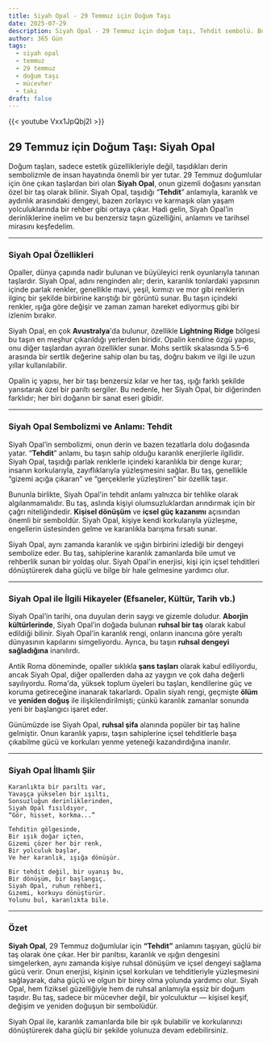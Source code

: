 ```yaml
---
title: Siyah Opal - 29 Temmuz için Doğum Taşı
date: 2025-07-29
description: Siyah Opal - 29 Temmuz için doğum taşı, Tehdit sembolü. Bu özel taşın derin anlamını öğrenin.
author: 365 Gün
tags:
  - siyah opal
  - temmuz
  - 29 temmuz
  - doğum taşı
  - mücevher
  - takı
draft: false
---
```


{{< youtube Vxx1JpQbj2I >}}

## 29 Temmuz için Doğum Taşı: Siyah Opal

Doğum taşları, sadece estetik güzellikleriyle değil, taşıdıkları derin sembolizmle de insan hayatında önemli bir yer tutar. 29 Temmuz doğumlular için öne çıkan taşlardan biri olan **Siyah Opal**, onun gizemli doğasını yansıtan özel bir taş olarak bilinir. Siyah Opal, taşıdığı “**Tehdit**” anlamıyla, karanlık ve aydınlık arasındaki dengeyi, bazen zorlayıcı ve karmaşık olan yaşam yolculuklarında bir rehber gibi ortaya çıkar. Hadi gelin, Siyah Opal’in derinliklerine inelim ve bu benzersiz taşın güzelliğini, anlamını ve tarihsel mirasını keşfedelim.

---

### Siyah Opal Özellikleri

Opaller, dünya çapında nadir bulunan ve büyüleyici renk oyunlarıyla tanınan taşlardır. Siyah Opal, adını renginden alır; derin, karanlık tonlardaki yapısının içinde parlak renkler, genellikle mavi, yeşil, kırmızı ve mor gibi renklerin ilginç bir şekilde birbirine karıştığı bir görüntü sunar. Bu taşın içindeki renkler, ışığa göre değişir ve zaman zaman hareket ediyormuş gibi bir izlenim bırakır.

Siyah Opal, en çok **Avustralya**'da bulunur, özellikle **Lightning Ridge** bölgesi bu taşın en meşhur çıkarıldığı yerlerden biridir. Opalin kendine özgü yapısı, onu diğer taşlardan ayıran özellikler sunar. Mohs sertlik skalasında 5.5–6 arasında bir sertlik değerine sahip olan bu taş, doğru bakım ve ilgi ile uzun yıllar kullanılabilir.

Opalin iç yapısı, her bir taşı benzersiz kılar ve her taş, ışığı farklı şekilde yansıtarak özel bir parıltı sergiler. Bu nedenle, her Siyah Opal, bir diğerinden farklıdır; her biri doğanın bir sanat eseri gibidir.

---

### Siyah Opal Sembolizmi ve Anlamı: Tehdit

Siyah Opal’in sembolizmi, onun derin ve bazen tezatlarla dolu doğasında yatar. “**Tehdit**” anlamı, bu taşın sahip olduğu karanlık enerjilerle ilgilidir. Siyah Opal, taşıdığı parlak renklerle içindeki karanlıkla bir denge kurar; insanın korkularıyla, zayıflıklarıyla yüzleşmesini sağlar. Bu taş, genellikle “gizemi açığa çıkaran” ve “gerçeklerle yüzleştiren” bir özellik taşır.

Bununla birlikte, Siyah Opal'in tehdit anlamı yalnızca bir tehlike olarak algılanmamalıdır. Bu taş, aslında kişiyi olumsuzluklardan arındırmak için bir çağrı niteliğindedir. **Kişisel dönüşüm** ve **içsel güç kazanımı** açısından önemli bir semboldür. Siyah Opal, kişiye kendi korkularıyla yüzleşme, engellerin üstesinden gelme ve karanlıkla barışma fırsatı sunar.

Siyah Opal, aynı zamanda karanlık ve ışığın birbirini izlediği bir dengeyi sembolize eder. Bu taş, sahiplerine karanlık zamanlarda bile umut ve rehberlik sunan bir yoldaş olur. Siyah Opal'in enerjisi, kişi için içsel tehditleri dönüştürerek daha güçlü ve bilge bir hale gelmesine yardımcı olur.

---

### Siyah Opal ile İlgili Hikayeler (Efsaneler, Kültür, Tarih vb.)

Siyah Opal’in tarihi, ona duyulan derin saygı ve gizemle doludur. **Aborjin kültürlerinde**, Siyah Opal’in doğada bulunan **ruhsal bir taş** olarak kabul edildiği bilinir. Siyah Opal’in karanlık rengi, onların inancına göre yeraltı dünyasının kapılarını simgeliyordu. Ayrıca, bu taşın **ruhsal dengeyi sağladığına** inanılırdı.

Antik Roma döneminde, opaller sıklıkla **şans taşları** olarak kabul ediliyordu, ancak Siyah Opal, diğer opallerden daha az yaygın ve çok daha değerli sayılıyordu. Roma'da, yüksek toplum üyeleri bu taşları, kendilerine güç ve koruma getireceğine inanarak takarlardı. Opalin siyah rengi, geçmişte **ölüm** ve **yeniden doğuş** ile ilişkilendirilmişti; çünkü karanlık zamanlar sonunda yeni bir başlangıcı işaret eder.

Günümüzde ise Siyah Opal, **ruhsal şifa** alanında popüler bir taş haline gelmiştir. Onun karanlık yapısı, taşın sahiplerine içsel tehditlerle başa çıkabilme gücü ve korkuları yenme yeteneği kazandırdığına inanılır.

---

### Siyah Opal İlhamlı Şiir

```
Karanlıkta bir parıltı var,  
Yavaşça yükselen bir ışıltı,  
Sonsuzluğun derinliklerinden,  
Siyah Opal fısıldıyor,  
“Gör, hisset, korkma...”

Tehditin gölgesinde,  
Bir ışık doğar içten,  
Gizemi çözer her bir renk,  
Bir yolculuk başlar,  
Ve her karanlık, ışığa dönüşür.

Bir tehdit değil, bir uyanış bu,  
Bir dönüşüm, bir başlangıç.  
Siyah Opal, ruhun rehberi,  
Gizemi, korkuyu dönüştürür.  
Yolunu bul, karanlıkta bile. 
```

---

### Özet

**Siyah Opal**, 29 Temmuz doğumlular için **“Tehdit”** anlamını taşıyan, güçlü bir taş olarak öne çıkar. Her bir parıltısı, karanlık ve ışığın dengesini simgelerken, aynı zamanda kişiye ruhsal dönüşüm ve içsel dengeyi sağlama gücü verir. Onun enerjisi, kişinin içsel korkuları ve tehditleriyle yüzleşmesini sağlayarak, daha güçlü ve olgun bir birey olma yolunda yardımcı olur. Siyah Opal, hem fiziksel güzelliğiyle hem de ruhsal anlamıyla eşsiz bir doğum taşıdır. Bu taş, sadece bir mücevher değil, bir yolculuktur — kişisel keşif, değişim ve yeniden doğuşun bir sembolüdür.

Siyah Opal ile, karanlık zamanlarda bile bir ışık bulabilir ve korkularınızı dönüştürerek daha güçlü bir şekilde yolunuza devam edebilirsiniz.